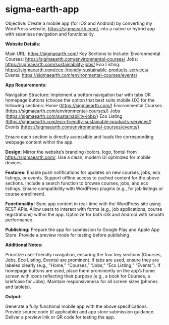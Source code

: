 # sigma-earth-app
Objective: Create a mobile app (for iOS and Android) by converting my WordPress website, https://sigmaearth.com/, into a native or hybrid app with seamless navigation and functionality.

**Website Details:**

Main URL: https://sigmaearth.com/
Key Sections to Include:
Environmental Courses: https://sigmaearth.com/environmental-courses/
Jobs: https://sigmaearth.com/sustainability-jobs/
Eco Listing: https://sigmaearth.com/eco-friendly-sustainable-products-services/
Events: https://sigmaearth.com/environmental-courses/events/



**App Requirements:**

Navigation Structure:
Implement a bottom navigation bar with tabs OR homepage buttons (choose the option that best suits mobile UX) for the following sections:
Home (https://sigmaearth.com/)
Environmental Courses (https://sigmaearth.com/environmental-courses/)
Jobs (https://sigmaearth.com/sustainability-jobs/)
Eco Listing (https://sigmaearth.com/eco-friendly-sustainable-products-services/)
Events (https://sigmaearth.com/environmental-courses/events/)


Ensure each section is directly accessible and loads the corresponding webpage content within the app.


**Design:**
Mirror the website’s branding (colors, logo, fonts) from https://sigmaearth.com/.
Use a clean, modern UI optimized for mobile devices.


**Features:**
Enable push notifications for updates on new courses, jobs, eco listings, or events.
Support offline access to cached content for the above sections.
Include a search function to browse courses, jobs, and eco listings.
Ensure compatibility with WordPress plugins (e.g., for job listings or course enrollment).


**Functionality:**
Sync app content in real-time with the WordPress site using REST APIs.
Allow users to interact with forms (e.g., job applications, course registrations) within the app.
Optimize for both iOS and Android with smooth performance.


**Publishing:**
Prepare the app for submission to Google Play and Apple App Store.
Provide a preview mode for testing before publishing.



**Additional Notes:**

Prioritize user-friendly navigation, ensuring the four key sections (Courses, Jobs, Eco Listing, Events) are prominent.
If tabs are used, ensure they are labeled clearly (e.g., “Home,” “Courses,” “Jobs,” “Eco Listing,” “Events”).
If homepage buttons are used, place them prominently on the app’s home screen with icons reflecting their purpose (e.g., a book for Courses, a briefcase for Jobs).
Maintain responsiveness for all screen sizes (phones and tablets).

**Output:**

Generate a fully functional mobile app with the above specifications.
Provide source code (if applicable) and app store submission guidance.
Deliver a preview link or QR code for testing the app.
